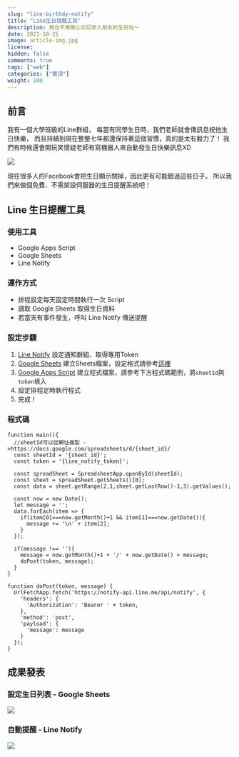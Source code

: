 ```yaml
---
slug: "line-birthdy-notify"
title: "Line生日提醒工具"
description: 再也不用擔心忘記家人朋友的生日啦～
date: 2021-10-25
image: article-img.jpg
license: 
hidden: false
comments: true
tags: ["web"]
categories: ["置頂"]
weight: 100
---
```


## 前言
我有一個大學班級的Line群組，
每當有同學生日時，我們老師就會傳訊息祝他生日快樂，
而且持續到現在整整七年都還保持著這個習慣，真的是太有毅力了！
我們有時候還會開玩笑懷疑老師有寫機器人來自動發生日快樂訊息XD

![](https://i.imgur.com/VRpRFRi.png)

現在很多人的Facebook會把生日顯示關掉，因此更有可能錯過這些日子。
所以我們來做個免費、不需架設伺服器的生日提醒系統吧！

## Line 生日提醒工具
### 使用工具
- Google Apps Script
- Google Sheets
- Line Notify

### 運作方式
- 排程設定每天固定時間執行一次 Script
- 讀取 Google Sheets 取得生日資料
- 若當天有事件發生，呼叫 Line Notify 傳送提醒

### 設定步驟
1. [Line Notify](https://notify-bot.line.me/my/) 設定通知群組、取得專用Token
2. [Google Sheets](https://www.google.com.tw/intl/zh-TW/sheets/about/) 建立Sheets檔案，設定格式請參考[這裡](https://i.imgur.com/n4fAxKe.png)
3. [Google Apps Script](https://script.google.com/home/start) 建立程式檔案，請參考下方程式碼範例，將`sheetId`與`token`填入
4. 設定排程定時執行程式
5. 完成！

### 程式碼
```javascript=
function main(){
  //sheetId可以從網址複製 ->https://docs.google.com/spreadsheets/d/{sheet_id}/
  const sheetId = '{sheet_id}';
  const token = '{line_notify_token}';

  const spreadSheet = SpreadsheetApp.openById(sheetId);
  const sheet = spreadSheet.getSheets()[0];
  const data = sheet.getRange(2,1,sheet.getLastRow()-1,3).getValues();

  const now = new Date();
  let message = '';
  data.forEach(item => {
    if(item[0]===now.getMonth()+1 && item[1]===now.getDate()){
      message += '\n' + item[2];
    }
  });
  
  if(message !== ''){
    message = now.getMonth()+1 + '/' + now.getDate() + message;
    doPost(token, message);
  }
}

function doPost(token, message) {
  UrlFetchApp.fetch('https://notify-api.line.me/api/notify', {
    'headers': {
      'Authorization': 'Bearer ' + token,
    },
    'method': 'post',
    'payload': {
      'message': message
    }
  });
}
```



## 成果發表
### 設定生日列表 - Google Sheets
![](https://i.imgur.com/n4fAxKe.png)

### 自動提醒 - Line Notify
![](https://i.imgur.com/6GK6DJK.png)
